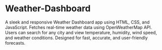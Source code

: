 # Weather-Dashboard
 A sleek and responsive Weather Dashboard app using HTML, CSS, and JavaScript. Fetches real-time weather data using OpenWeatherMap API. Users can search for any city and view temperature, humidity, wind speed, and weather conditions. Designed for fast, accurate, and user-friendly forecasts.
